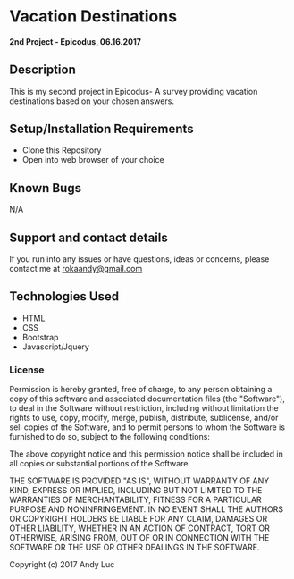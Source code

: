 # Vacation Destinations

#### 2nd Project - Epicodus, 06.16.2017

## Description

This is my second project in Epicodus- A survey providing vacation destinations based on your chosen answers.  

## Setup/Installation Requirements

* Clone this Repository
* Open into web browser of your choice

## Known Bugs

N/A

## Support and contact details

If you run into any issues or have questions, ideas or concerns, please contact me at rokaandy@gmail.com

## Technologies Used

* HTML
* CSS
* Bootstrap
* Javascript/Jquery

### License

Permission is hereby granted, free of charge, to any person obtaining a copy
of this software and associated documentation files (the "Software"), to deal
in the Software without restriction, including without limitation the rights
to use, copy, modify, merge, publish, distribute, sublicense, and/or sell
copies of the Software, and to permit persons to whom the Software is
furnished to do so, subject to the following conditions:

The above copyright notice and this permission notice shall be included in all
copies or substantial portions of the Software.

THE SOFTWARE IS PROVIDED "AS IS", WITHOUT WARRANTY OF ANY KIND, EXPRESS OR
IMPLIED, INCLUDING BUT NOT LIMITED TO THE WARRANTIES OF MERCHANTABILITY,
FITNESS FOR A PARTICULAR PURPOSE AND NONINFRINGEMENT. IN NO EVENT SHALL THE
AUTHORS OR COPYRIGHT HOLDERS BE LIABLE FOR ANY CLAIM, DAMAGES OR OTHER
LIABILITY, WHETHER IN AN ACTION OF CONTRACT, TORT OR OTHERWISE, ARISING FROM,
OUT OF OR IN CONNECTION WITH THE SOFTWARE OR THE USE OR OTHER DEALINGS IN THE
SOFTWARE.

Copyright (c) 2017 Andy Luc
